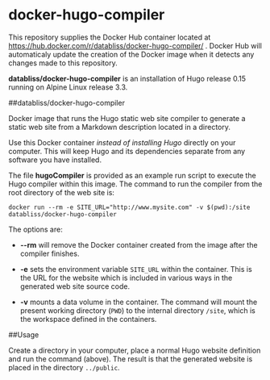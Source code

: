 # docker-hugo-compiler

This repository supplies the Docker Hub container located at 
https://hub.docker.com/r/databliss/docker-hugo-compiler/ . Docker Hub will 
automaticaly update the creation of the Docker image when it detects any 
changes made to this repository.

**databliss/docker-hugo-compiler** is an installation of Hugo release 0.15 
running on Alpine Linux release 3.3.


##databliss/docker-hugo-compiler

Docker image that runs the Hugo static web site compiler to generate a static
web site from a Markdown description located in a directory. 

Use this Docker container _instead of installing Hugo_ directly on your
computer. This will keep Hugo and its dependencies separate from any
software you have installed.

The file **hugoCompiler** is provided as an example run script to execute
the Hugo compiler within this image. The command to run the compiler from
the root directory of the web site is:

    docker run --rm -e SITE_URL="http://www.mysite.com" -v $(pwd):/site databliss/docker-hugo-compiler

The options are:

* **--rm** will remove the Docker container created from the image after the compiler finishes.

* **-e** sets the environment variable ```SITE_URL``` within the container. This is the URL for the website which is included in various ways in the generated web site source code.

* **-v** mounts a data volume in the container. The command will mount the present working directory (```PWD```) to the internal directory ```/site```, which is the workspace defined in the containers.

##Usage

Create a directory in your computer, place a normal Hugo website definition and
run the command (above). The result is that the generated website is placed in
the directory ```../public```. 
